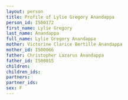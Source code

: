 ```yaml
---
layout: person
title: Profile of Lylie Gregory Anandappa
person_id: I500172
first_name: Lylie Gregory
last_name: Anandappa
full_name: Lylie Gregory Anandappa
mother: Victorine Clarice Bertille Anandappa
mother_id: I500066
father: Christopher Lazarus Anandappa
father_id: I500015
children:
children_ids:
partners:
partner_ids:
sex: F
---
```


